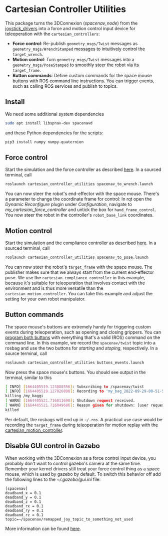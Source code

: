 # Cartesian Controller Utilities

This package turns the 3DConnexion (*spacenav_node*) from the
[joystick_drivers](https://github.com/ros-drivers/joystick_drivers) into a
force and motion control input device for teleoperation with the `cartesian_controllers`:

- **Force control**: Re-publish `geometry_msgs/Twist` messages as `geometry_msgs/WrenchStamped` messages to intuitively control the `target_wrench`.
- **Motion control**: Turn `geometry_msgs/Twist` messages into a `geometry_msgs/PoseStamped` to smoothly steer the robot via its `target_frame`.
- **Button commands**: Define custom commands for the space mouse buttons with ROS command line instructions. You can trigger events, such as calling ROS services and publish to topics.

## Install
We need some additional system dependencies
```bash
sudo apt install libspnav-dev spacenavd
```

and these Python dependencies for the scripts:
```bash
pip3 install numpy numpy-quaternion
```

## Force control
Start the simulation and the force controller as described [here](../cartesian_force_controller/README.md).
In a sourced terminal, call
```bash
roslaunch cartesian_controller_utilities spacenav_to_wrench.launch
```
You can now steer the robot's end-effector with the space mouse.
There's a parameter to change the coordinate frame for control: In rqt open the *Dynamic Reconfigure* plugin under *Configuration*,
navigate to *my_cartesian_force_controller* and untick the box for `hand_frame_control`. You now steer the robot in the controller's `robot_base_link` coordinates.


## Motion control
Start the simulation and the compliance controller as described [here](../cartesian_compliance_controller/README.md).
In a sourced terminal, call
```bash
roslaunch cartesian_controller_utilities spacenav_to_pose.launch
```
You can now steer the robot's `target_frame` with the space mouse.
The publisher makes sure that we always start from the current end-effector pose.
We use the `cartesian_compliance_controller` in this example, because it's
suitable for teleoperation that involves contact with the environment and is
thus more versatile than the `cartesian_motion_controller`.
You can take this example and adjust the setting for your own robot manipulator.


## Button commands
The space mouse's buttons are extremely handy for triggering custom events during teleoperation, such as opening and closing grippers.
You can [program both buttons](etc/button_cmds.yaml) with everything that's a valid (ROS) command on the command line.
In this example, we record the `spacenav/twist` topic into a rosbag and use the two buttons for *starting* and *stoping*, respectively.
In a source terminal, call
```bash
roslaunch cartesian_controller_utilities buttons_events.launch
```
Now press the space mouse's buttons. You should see output in the terminal, similar to this
```bash
[ INFO] [1664405519.123808556]: Subscribing to /spacenav/twist
[ INFO] [1664405519.127026898]: Recording to 'my_bag_2022-09-29-00-51-59.bag'.
killing /my_baggi
[ WARN] [1664405521.716811690]: Shutdown request received.
[ WARN] [1664405521.716849606]: Reason given for shutdown: [user request]
killed
```
Per default, the rosbags will end up in `~/.ros`.
A practical use case would be recording the `target_frame` during teleoperation for motion replay with the [cartesian_motion_controller](../cartesian_motion_controller/README.md).


## Disable GUI control in Gazebo
When working with the 3DConnexion as a force control input device, you probably don't want to control gazebo's camera at the same time. Remember your kernel drivers still treat your force control thing as a space mouse, which is used by gazebo by default. To switch this behavior off add the following lines to the *~/.gazebo/gui.ini* file:
```
[spacenav]
deadband_x = 0.1
deadband_y = 0.1
deadband_z = 0.1
deadband_rx = 0.1
deadband_ry = 0.1
deadband_rz = 0.1
topic=~/spacenav/remapped_joy_topic_to_something_not_used
```
More information can be found [here](http://answers.gazebosim.org/question/14225/how-can-i-turn-off-the-space-navigators-control-of-the-camera/).
